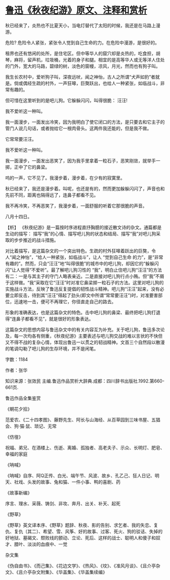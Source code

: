 # [鲁迅《秋夜纪游》原文、注释和赏析](https://www.vrrw.net/wx/9694.html)

秋已经来了，炎热也不比夏天小，当电灯替代了太阳的时候，我还是在马路上漫游。

危险? 危险令人紧张，紧张令人觉到自己生命的力。在危险中漫游，是很好的。

租界也还有悠闲的处所，是住宅区。但中等华人的窟穴却是炎热的，吃食担，胡琴，麻将，留声机，垃圾桶，光着的身子和腿。相宜的是高等华人或无等洋人住处的门外，宽大的马路，碧绿的树，淡色的窗幔，凉风，月光，然而也有狗子叫。

我生长农村中，爱听狗子叫，深夜远吠，闻之神怡，古人之所谓“犬声如豹”者就是。倘或偶经生疏的村外，一声狂嗥，巨獒跃出，也给人一种紧张，如临战斗，非常有趣的。

但可惜在这里听到的是吧儿狗。它躲躲闪闪，叫得很脆： 汪汪!

我不爱听这一种叫。

我一面漫步，一面发出冷笑，因为我明白了使它闭口的方法，是只要去和它主子的管门人说几句话，或者抛给它一根肉骨头。这两件我还能的，但是我不做。

它常常要汪汪。

我不爱听这一种叫。

我一面漫步，一面发出恶笑了，因为我手里拿着一粒石子，恶笑刚敛，就举手一掷，正中了它的鼻梁。

呜的一声，它不见了。我漫步着，漫步着，在少有的寂寞里。

秋已经来了，我还是漫步着。叫呢，也还是有的，然而更加躲躲闪闪了，声音也和先前不同，距离也隔得远了，连鼻子都看不见。

我不再冷笑，不再恶笑了，我漫步着，一面舒服的听着它那很脆的声音。

八月十四日。



【析】 《秋夜纪游》是一篇按时序进程直抒胸臆的接近散文诗的杂文。通篇都是生动的描写： 描写“我”的心情、描写吧儿狗的状态和结局、描写“我”对吧儿狗采取的步步推近的战斗措施。

对比着描写，是这篇杂文的一个突出特色。生疏的村外狂嗥着跃出的巨獒，令人“闻之神怡”，“给人一种紧张，如临战斗”，让人 “觉到自己生命 的力”，是“非常有趣的”。然而，只会“汪汪”地“叫得很脆”的城市中的吧儿狗，却因它的“躲躲闪闪”让人觉得“不爱听”。最了解吧儿狗习性的 “我”，明白止住吧儿狗“汪汪”的方法有二：一是与其主子的守门人略表亲近。二是直接对吧儿狗行点小贿。但“我”不屑于这样做。“我”采取在它“汪汪”时对准它鼻梁掷一粒石子的方法。这里对吧儿狗的实施战斗方法，反映了鲁迅反复提倡的韧性战斗精神。吧儿狗“汪汪”起来，没有必要立即反击，待到其“汪汪”得起了劲头(即文中所谓“常常要汪汪”)时，对准要害部位，迅速地一击，便可不再理它，你径直走自己的路去。

形象的准确表达，也是这篇杂文的特色。击中吧儿狗的鼻梁、最终把吧儿狗打退得“连鼻子都看不见”，就是很好的形象表达。

这篇杂文的思想内容与鲁迅杂文中的有关内容互为补充。关于吧儿狗，鲁迅多次论及，每一次均各有侧重，《秋夜纪游》主要表述与吧儿狗交战的难以言状的不快但又不得不战的复杂心情，体现出鲁迅一以贯之的韧战精神。文首三个自然段以散漫的笔调勾勒了吧儿狗的生存环境，并不是闲笔。

字数：1184

作者：张华

知识来源：张效民 主编.鲁迅作品赏析大辞典.成都：四川辞书出版社.1992.第660-661页.

鲁迅作品全集鉴赏

《朝花夕拾》

范爱农、《二十四孝图》、藤野先生、阿长与山海经、从百草园到三味书屋、五猖会、狗·猫·鼠、琐记、无常

《仿徨》

祝福、弟兄、在酒楼上、伤逝、离婚、孤独者、高老夫子、示众、长明灯、肥皂、幸福的家庭

《呐喊》

《呐喊》自序、阿Q正传、白光、端午节、风波、故乡、孔乙己、狂人日记、明天、社戏、头发的故事、兔和猫、一件小事、鸭的喜剧、药

《故事新编》

序言、理水、采薇、铸剑、非攻、奔月、出关、补天、起死

《野草》

《野草》英文译本序、《野草》题辞、秋夜、影的告别、求乞者、我的失恋、复仇、复仇〔其二〕、希望、雪、风筝、好的故事、过客、死火、狗的驳诘、失掉的好地狱、墓碣文、颓败线的颤动、立论、死后、这样的战士、聪明人和傻子和奴才、腊叶、淡淡的血痕中、一觉

杂文集

《伪自由书》、《而己集》、《花边文学》、《热风》、《坟》、《准风月谈》、《且介亭杂文》、《且介亭杂文附集》、《华盖集》、《华盖集续编》

